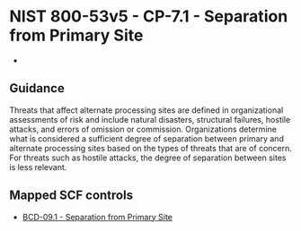 # NIST 800-53v5 - CP-7.1 - Separation from Primary Site
-
## Guidance
Threats that affect alternate processing sites are defined in organizational assessments of risk and include natural disasters, structural failures, hostile attacks, and errors of omission or commission. Organizations determine what is considered a sufficient degree of separation between primary and alternate processing sites based on the types of threats that are of concern. For threats such as hostile attacks, the degree of separation between sites is less relevant.
## Mapped SCF controls
- [BCD-09.1 - Separation from Primary Site](../scf/bcd-091-separationfromprimarysite.md)